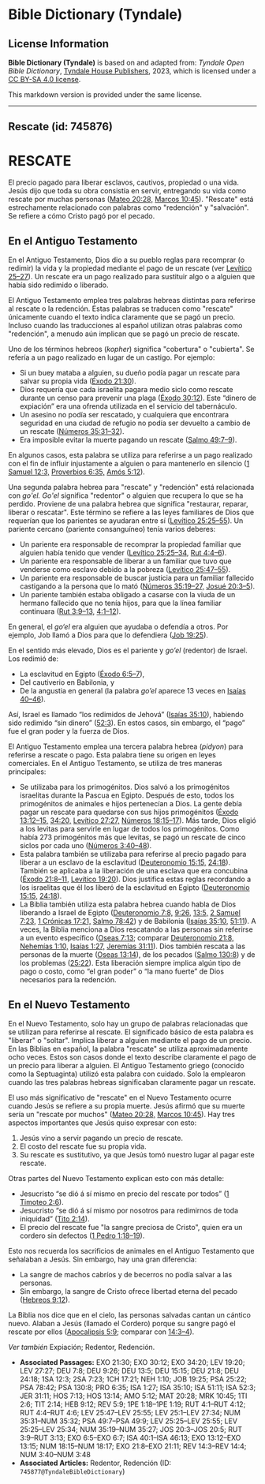 # Bible Dictionary (Tyndale)

## License Information

**Bible Dictionary (Tyndale)** is based on and adapted from: _Tyndale Open Bible Dictionary_, [Tyndale House Publishers](https://tyndaleopenresources.com/), 2023, which is licensed under a [CC BY-SA 4.0 license](https://creativecommons.org/licenses/by-sa/4.0/legalcode.en).

This markdown version is provided under the same license.



--------------------------------

## Rescate (id: 745876)

RESCATE
=======

El precio pagado para liberar esclavos, cautivos, propiedad o una vida. Jesús dijo que toda su obra consistía en servir, entregando su vida como rescate por muchas personas ([Mateo 20:28,](https://ref.ly/Matt20:28) [Marcos 10:45](https://ref.ly/Mark10:45)). "Rescate" está estrechamente relacionado con palabras como "redención" y "salvación". Se refiere a cómo Cristo pagó por el pecado.

En el Antiguo Testamento
------------------------

En el Antiguo Testamento, Dios dio a su pueblo reglas para recomprar (o redimir) la vida y la propiedad mediante el pago de un rescate (ver [Levítico 25–27](https://ref.ly/Lev25:1-Lev27:34)). Un rescate era un pago realizado para sustituir algo o a alguien que había sido redimido o liberado.

El Antiguo Testamento emplea tres palabras hebreas distintas para referirse al rescate o la redención. Estas palabras se traducen como "rescate" únicamente cuando el texto indica claramente que se pagó un precio. Incluso cuando las traducciones al español utilizan otras palabras como "redención", a menudo aún implican que se pagó un precio de rescate.

Uno de los términos hebreos (*kopher*) significa "cobertura" o "cubierta". Se refería a un pago realizado en lugar de un castigo. Por ejemplo:

* Si un buey mataba a alguien, su dueño podía pagar un rescate para salvar su propia vida ([Éxodo 21:30](https://ref.ly/Exod21:30)).
* Dios requería que cada israelita pagara medio siclo como rescate durante un censo para prevenir una plaga ([Éxodo 30:12](https://ref.ly/Exod30:12)). Este “dinero de expiación” era una ofrenda utilizada en el servicio del tabernáculo.
* Un asesino no podía ser rescatado, y cualquiera que encontrara seguridad en una ciudad de refugio no podía ser devuelto a cambio de un rescate ([Números 35:31–32](https://ref.ly/Num35:31-Num35:32)).
* Era imposible evitar la muerte pagando un rescate ([Salmo 49:7–9](https://ref.ly/Ps49:7-Ps49:9)).

En algunos casos, esta palabra se utiliza para referirse a un pago realizado con el fin de influir injustamente a alguien o para mantenerlo en silencio ([1 Samuel 12:3,](https://ref.ly/1Sam12:3) [Proverbios 6:35,](https://ref.ly/Prov6:35) [Amós 5:12](https://ref.ly/Amos5:12)).

Una segunda palabra hebrea para "rescate" y "redención" está relacionada con *go'el.* *Go'el* significa "redentor" o alguien que recupera lo que se ha perdido. Proviene de una palabra hebrea que significa "restaurar, reparar, liberar o rescatar". Este término se refiere a las leyes familiares de Dios que requerían que los parientes se ayudaran entre sí ([Levítico 25:25–55](https://ref.ly/Lev25:25-Lev25:55)). Un pariente cercano (pariente consanguíneo) tenía varios deberes:

* Un pariente era responsable de recomprar la propiedad familiar que alguien había tenido que vender ([Levítico 25:25–34,](https://ref.ly/Lev25:25-Lev25:34) [Rut 4:4–6](https://ref.ly/Ruth4:4-Ruth4:6)).
* Un pariente era responsable de liberar a un familiar que tuvo que venderse como esclavo debido a la pobreza ([Levítico 25:47–55](https://ref.ly/Lev25:47-Lev25:55)).
* Un pariente era responsable de buscar justicia para un familiar fallecido castigando a la persona que lo mató ([Números 35:19–27,](https://ref.ly/Num35:19-Num35:27) [Josué 20:3–5](https://ref.ly/Josh20:3-Josh20:5)).
* Un pariente también estaba obligado a casarse con la viuda de un hermano fallecido que no tenía hijos, para que la línea familiar continuara ([Rut 3:9–13,](https://ref.ly/Ruth3:9-Ruth3:13) [4:1–12](https://ref.ly/Ruth4:1-Ruth4:12)).

En general, el *go‘el* era alguien que ayudaba o defendía a otros. Por ejemplo, Job llamó a Dios para que lo defendiera ([Job 19:25](https://ref.ly/Job19:25)).

En el sentido más elevado, Dios es el pariente y *go’el* (redentor) de Israel. Los redimió de:

* La esclavitud en Egipto ([Éxodo 6:5–7](https://ref.ly/Exod6:5-Exod6:7)),
* Del cautiverio en Babilonia, y
* De la angustia en general (la palabra *go’el* aparece 13 veces en [Isaías 40–46](https://ref.ly/Isa40:1-Isa46:13)).

Así, Israel es llamado “los redimidos de Jehová” ([Isaías 35:10](https://ref.ly/Isa35:10)), habiendo sido redimido “sin dinero” ([52:3](https://ref.ly/Isa52:3)). En estos casos, sin embargo, el “pago” fue el gran poder y la fuerza de Dios.

El Antiguo Testamento emplea una tercera palabra hebrea (*pidyon*) para referirse a rescate o pago. Esta palabra tiene su origen en leyes comerciales. En el Antiguo Testamento, se utiliza de tres maneras principales:

* Se utilizaba para los primogénitos. Dios salvó a los primogénitos israelitas durante la Pascua en Egipto. Después de esto, todos los primogénitos de animales e hijos pertenecían a Dios. La gente debía pagar un rescate para quedarse con sus hijos primogénitos ([Éxodo 13:12–15,](https://ref.ly/Exod13:12-Exod13:15) [34:20,](https://ref.ly/Exod34:20) [Levítico 27:27,](https://ref.ly/Lev27:27) [Números 18:15–17](https://ref.ly/Num18:15-Num18:17)). Más tarde, Dios eligió a los levitas para servirle en lugar de todos los primogénitos. Como había 273 primogénitos más que levitas, se pagó un rescate de cinco siclos por cada uno ([Números 3:40–48](https://ref.ly/Num3:40-Num3:48)).
* Esta palabra también se utilizaba para referirse al precio pagado para liberar a un esclavo de la esclavitud ([Deuteronomio 15:15,](https://ref.ly/Deut15:15) [24:18](https://ref.ly/Deut24:18)). También se aplicaba a la liberación de una esclava que era concubina ([Éxodo 21:8–11,](https://ref.ly/Exod21:8-Exod21:11) [Levítico 19:20](https://ref.ly/Lev19:20)). Dios justifica estas reglas recordando a los israelitas que él los liberó de la esclavitud en Egipto ([Deuteronomio 15:15,](https://ref.ly/Deut15:15) [24:18](https://ref.ly/Deut24:18)).
* La Biblia también utiliza esta palabra hebrea cuando habla de Dios liberando a Israel de Egipto ([Deuteronomio 7:8,](https://ref.ly/Deut7:8) [9:26,](https://ref.ly/Deut9:26) [13:5,](https://ref.ly/Deut13:5) [2 Samuel 7:23,](https://ref.ly/2Sam7:23) [1 Crónicas 17:21,](https://ref.ly/1Chr17:21) [Salmo 78:42](https://ref.ly/Ps78:42)) y de Babilonia ([Isaías 35:10,](https://ref.ly/Isa35:10) [51:11](https://ref.ly/Isa51:11)). A veces, la Biblia menciona a Dios rescatando a las personas sin referirse a un evento específico ([Oseas 7:13](https://ref.ly/Hos7:13); comparar [Deuteronomio 21:8,](https://ref.ly/Deut21:8) [Nehemías 1:10,](https://ref.ly/Neh1:10) [Isaías 1:27,](https://ref.ly/Isa1:27) [Jeremías 31:11](https://ref.ly/Jer31:11)). Dios también rescata a las personas de la muerte ([Oseas 13:14](https://ref.ly/Hos13:14)), de los pecados ([Salmo 130:8](https://ref.ly/Ps130:8)) y de los problemas ([25:22](https://ref.ly/Ps25:22)). Esta liberación siempre implica algún tipo de pago o costo, como “el gran poder” o “la mano fuerte” de Dios necesarios para la redención.

En el Nuevo Testamento
----------------------

En el Nuevo Testamento, solo hay un grupo de palabras relacionadas que se utilizan para referirse al rescate. El significado básico de esta palabra es "liberar" o "soltar". Implica liberar a alguien mediante el pago de un precio. En las Biblias en español, la palabra "rescate" se utiliza aproximadamente ocho veces. Estos son casos donde el texto describe claramente el pago de un precio para liberar a alguien. El Antiguo Testamento griego (conocido como la Septuaginta) utilizó esta palabra con cuidado. Solo la emplearon cuando las tres palabras hebreas significaban claramente pagar un rescate.

El uso más significativo de "rescate" en el Nuevo Testamento ocurre cuando Jesús se refiere a su propia muerte. Jesús afirmó que su muerte sería un "rescate por muchos" ([Mateo 20:28,](https://ref.ly/Matt20:28) [Marcos 10:45](https://ref.ly/Mark10:45)). Hay tres aspectos importantes que Jesús quiso expresar con esto:

1. Jesús vino a servir pagando un precio de rescate.
2. El costo del rescate fue su propia vida.
3. Su rescate es sustitutivo, ya que Jesús tomó nuestro lugar al pagar este rescate.

Otras partes del Nuevo Testamento explican esto con más detalle:

* Jesucristo “se dió á sí mismo en precio del rescate por todos” ([1 Timoteo 2:6](https://ref.ly/1Tim2:6)).
* Jesucristo “se dió á sí mismo por nosotros para redimirnos de toda iniquidad” ([Tito 2:14](https://ref.ly/Titus2:14)).
* El precio del rescate fue "la sangre preciosa de Cristo", quien era un cordero sin defectos ([1 Pedro 1:18–19](https://ref.ly/1Pet1:18-1Pet1:19)).

Esto nos recuerda los sacrificios de animales en el Antiguo Testamento que señalaban a Jesús. Sin embargo, hay una gran diferencia:

* La sangre de machos cabríos y de becerros no podía salvar a las personas.
* Sin embargo, la sangre de Cristo ofrece libertad eterna del pecado ([Hebreos 9:12](https://ref.ly/Heb9:12)).

La Biblia nos dice que en el cielo, las personas salvadas cantan un cántico nuevo. Alaban a Jesús (llamado el Cordero) porque su sangre pagó el rescate por ellos ([Apocalipsis 5:9](https://ref.ly/Rev5:9); comparar con [14:3–4](https://ref.ly/Rev14:3-Rev14:4)).

*Ver también* Expiación; Redentor, Redención.

* **Associated Passages:** EXO 21:30; EXO 30:12; EXO 34:20; LEV 19:20; LEV 27:27; DEU 7:8; DEU 9:26; DEU 13:5; DEU 15:15; DEU 21:8; DEU 24:18; 1SA 12:3; 2SA 7:23; 1CH 17:21; NEH 1:10; JOB 19:25; PSA 25:22; PSA 78:42; PSA 130:8; PRO 6:35; ISA 1:27; ISA 35:10; ISA 51:11; ISA 52:3; JER 31:11; HOS 7:13; HOS 13:14; AMO 5:12; MAT 20:28; MRK 10:45; 1TI 2:6; TIT 2:14; HEB 9:12; REV 5:9; 1PE 1:18–1PE 1:19; RUT 4:1–RUT 4:12; RUT 4:4–RUT 4:6; LEV 25:47–LEV 25:55; LEV 25:1–LEV 27:34; NUM 35:31–NUM 35:32; PSA 49:7–PSA 49:9; LEV 25:25–LEV 25:55; LEV 25:25–LEV 25:34; NUM 35:19–NUM 35:27; JOS 20:3–JOS 20:5; RUT 3:9–RUT 3:13; EXO 6:5–EXO 6:7; ISA 40:1–ISA 46:13; EXO 13:12–EXO 13:15; NUM 18:15–NUM 18:17; EXO 21:8–EXO 21:11; REV 14:3–REV 14:4; NUM 3:40–NUM 3:48
* **Associated Articles:** Redentor, Redención (ID: `745877@TyndaleBibleDictionary`)

